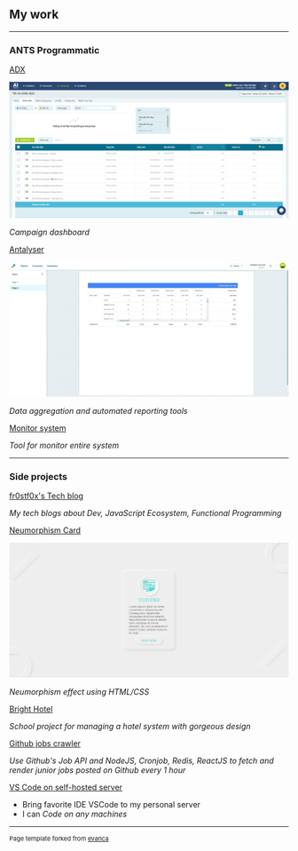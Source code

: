 ## My work

---

### ANTS Programmatic

[ADX](https://platform.a1digihub.com/v3)

<img src="images/adx.png?raw=true"/>

*Campaign dashboard*

[Antalyser](https://antalyser.ants.vn/#/report/design/8454135147/view)

<img src="images/antalyser.png?raw=true"/>

*Data aggregation and automated reporting tools*

[Monitor system](https://adx.ants.vn/logging/v3.1/#)

*Tool for monitor entire system*

---

### Side projects

[fr0stf0x's Tech blog](https://beconfident.me)

*My tech blogs about Dev, JavaScript Ecosystem, Functional Programming*

[Neumorphism Card](https://design.beconfident.me/)

<img src="images/Neumorphism-card.png?raw=true"/>

*Neumorphism effect using HTML/CSS*

[Bright Hotel](https://bright-hotel.beconfident.me)

*School project for managing a hotel system with gorgeous design*

[Github jobs crawler](https://jobs.beconfident.me/)

*Use Github's Job API and NodeJS, Cronjob, Redis, ReactJS to fetch and render junior jobs posted on Github every 1 hour*

[VS Code on self-hosted server](https://code-server.beconfident.me/)

* Bring favorite IDE VSCode to my personal server
* I can *Code on any machines*

---
<p style="font-size:11px">Page template forked from <a href="https://github.com/evanca/quick-portfolio">evanca</a></p>